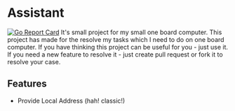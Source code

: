 # Assistant
[![Go Report Card](https://goreportcard.com/badge/github.com/MuratSs/go-assistant)](https://goreportcard.com/report/github.com/MuratSs/go-assistant)
It's small project for my small one board computer. 
This project has made for the resolve my tasks which I need to do on one board computer.
If you have thinking this project can be useful for you - just use it. 
If you need a new feature to resolve it - just create pull request or fork it to resolve your case.

## Features

- Provide Local Address (hah! classic!) 


